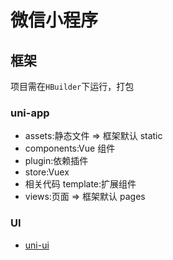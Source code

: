 # 微信小程序


## 框架
项目需在`HBuilder`下运行，打包

### uni-app
- assets:静态文件 => 框架默认 static
- components:Vue 组件 
- plugin:依赖插件
- store:Vuex 
- 相关代码 template:扩展组件
- views:页面 => 框架默认 pages

### UI
- [uni-ui](https://ext.dcloud.net.cn/plugin?id=55)
